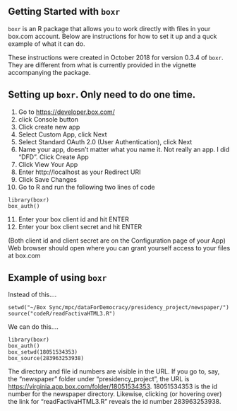 ## Getting Started with `boxr`

`boxr` is an R package that allows you to work directly with files in your box.com account. Below are instructions for how to set it up and a quck example of what it can do.

These instructions were created in October 2018 for version 0.3.4 of `boxr`. They are different from what is currently provided in the vignette accompanying the package. 

## Setting up `boxr`. Only need to do one time.

1. Go to https://developer.box.com/
2. click Console button
3. Click create new app
4. Select Custom App, click Next
5. Select Standard OAuth 2.0 (User Authentication), click Next
6. Name your app, doesn’t matter what you name it. Not really an app. I did “DFD”. Click Create App
7. Click View Your App
8. Enter http://localhost as your Redirect URI
9. Click Save Changes
10. Go to R and run the following two lines of code

`library(boxr)`  
`box_auth()`

11. Enter your box client id and hit ENTER 
12. Enter your box client secret and hit ENTER

(Both client id and client secret are on the Configuration page of your App)
Web browser should open where you can grant yourself access to your files at box.com

## Example of using `boxr`

Instead of this....  

`setwd("~/Box Sync/mpc/dataForDemocracy/presidency_project/newspaper/")`   
`source("codeR/readFactivaHTML3.R")`

We can do this....   

`library(boxr)`   
`box_auth()`    
`box_setwd(18051534353)`   
`box_source(283963253938)`   

The directory and file id numbers are visible in the URL. If you go to, say, the “newspaper” folder under “presidency_project”, the URL is https://virginia.app.box.com/folder/18051534353. 18051534353 is the id number for the newspaper directory. Likewise, clicking (or hovering over) the link for “readFactivaHTML3.R” reveals the id number 283963253938.
